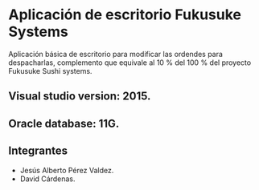 # Aplicación de escritorio Fukusuke Systems
Aplicación básica de escritorio para modificar las ordendes para despacharlas, complemento que equivale al 10 % del 100 % del proyecto Fukusuke Sushi systems.

## Visual studio version: 2015.
## Oracle database: 11G. 

## Integrantes
- Jesús Alberto Pérez Valdez.
- David Cárdenas.
